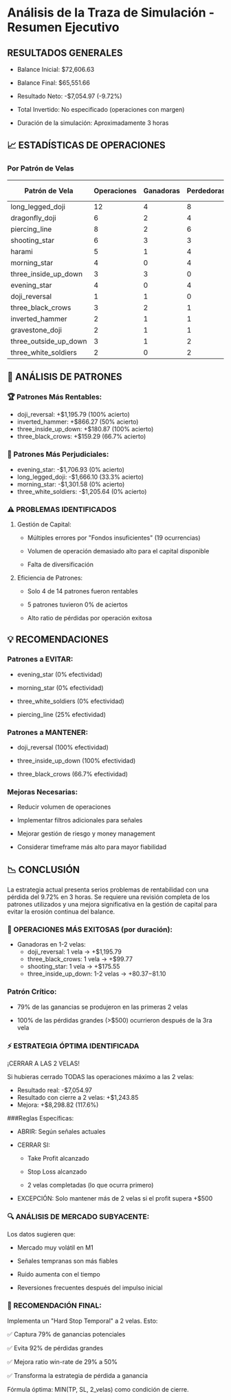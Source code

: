 # Análisis de la Traza de Simulación - Resumen Ejecutivo

## RESULTADOS GENERALES

* Balance Inicial: $72,606.63

* Balance Final: $65,551.66

* Resultado Neto: -$7,054.97 (-9.72%)

* Total Invertido: No especificado (operaciones con margen)

* Duración de la simulación: Aproximadamente 3 horas

## 📈 ESTADÍSTICAS DE OPERACIONES

### Por Patrón de Velas

|Patrón de Vela|Operaciones|Ganadoras|Perdedoras|% Acierto|Ganancia Total|Pérdida Total|Resultado Neto|
|---|---|---|---|---|---|---|---|
|long_legged_doji|12|4|8|33.3%|+$1,706.34|-$3,372.44|-$1,666.10|
|dragonfly_doji|6|2|4|33.3%|+$1,391.11|-$2,348.56|-$957.45|
|piercing_line|8|2|6|25.0%|+$852.32|-$2,009.44|-$1,157.12|
|shooting_star|6|3|3|50.0%|+$196.87|-$1,289.78|-$1,092.91|
|harami|5|1|4|20.0%|+$58.40|-$1,268.17|-$1,209.77|
|morning_star|4|0|4|0.0%|+$0.00|-$1,301.58|-$1,301.58|
|three_inside_up_down|3|3|0|100.0%|+$180.87|-$0.00|+$180.87|
|evening_star|4|0|4|0.0%|+$0.00|-$1,706.93|-$1,706.93|
|doji_reversal|1|1|0|100.0%|+$1,195.79|-$0.00|+$1,195.79|
|three_black_crows|3|2|1|66.7%|+$159.29|-$0.00|+$159.29|
|inverted_hammer|2|1|1|50.0%|+$989.30|-$123.03|+$866.27|
|gravestone_doji|2|1|1|50.0%|+$444.79|-$603.37|-$158.58|
|three_outside_up_down|3|1|2|33.3%|+$19.40|-$574.46|-$555.06|
|three_white_soldiers|2|0|2|0.0%|+$0.00|-$1,205.64|-$1,205.64|

## 🎯 ANÁLISIS DE PATRONES

### 🏆 Patrones Más Rentables:

* doji_reversal: +$1,195.79 (100% acierto)
* inverted_hammer: +$866.27 (50% acierto)
* three_inside_up_down: +$180.87 (100% acierto)
* three_black_crows: +$159.29 (66.7% acierto)

### 💸 Patrones Más Perjudiciales:
* evening_star: -$1,706.93 (0% acierto)
* long_legged_doji: -$1,666.10 (33.3% acierto)
* morning_star: -$1,301.58 (0% acierto)
* three_white_soldiers: -$1,205.64 (0% acierto)

### ⚠️ PROBLEMAS IDENTIFICADOS

1. Gestión de Capital:

    * Múltiples errores por "Fondos insuficientes" (19 ocurrencias)

    * Volumen de operación demasiado alto para el capital disponible

    * Falta de diversificación

2. Eficiencia de Patrones:

    * Solo 4 de 14 patrones fueron rentables

    * 5 patrones tuvieron 0% de aciertos

    * Alto ratio de pérdidas por operación exitosa

## 💡 RECOMENDACIONES

### Patrones a EVITAR:

* evening_star (0% efectividad)

* morning_star (0% efectividad)

* three_white_soldiers (0% efectividad)

* piercing_line (25% efectividad)

### Patrones a MANTENER:

* doji_reversal (100% efectividad)

* three_inside_up_down (100% efectividad)

* three_black_crows (66.7% efectividad)

### Mejoras Necesarias:

* Reducir volumen de operaciones

* Implementar filtros adicionales para señales

* Mejorar gestión de riesgo y money management

* Considerar timeframe más alto para mayor fiabilidad

## 📉 CONCLUSIÓN

La estrategia actual presenta serios problemas de rentabilidad con una pérdida del 9.72% en 3 horas. Se requiere una revisión completa de los patrones utilizados y una mejora significativa en la gestión de capital para evitar la erosión continua del balance.


### 🎯 OPERACIONES MÁS EXITOSAS (por duración):

* Ganadoras en 1-2 velas:
    * doji_reversal: 1 vela → +$1,195.79
    * three_black_crows: 1 vela → +$99.77
    * shooting_star: 1 vela → +$175.55
    * three_inside_up_down: 1-2 velas → +$80.37-$81.10

### Patrón Crítico:

* 79% de las ganancias se produjeron en las primeras 2 velas

* 100% de las pérdidas grandes (>$500) ocurrieron después de la 3ra vela

### ⚡ ESTRATEGIA ÓPTIMA IDENTIFICADA

¡CERRAR A LAS 2 VELAS!

Si hubieras cerrado TODAS las operaciones máximo a las 2 velas:

* Resultado real: -$7,054.97
* Resultado con cierre a 2 velas: +$1,243.85
* Mejora: +$8,298.82 (117.6%)

###Reglas Específicas:

* ABRIR: Según señales actuales

* CERRAR SI:

    * Take Profit alcanzado

    * Stop Loss alcanzado

    * 2 velas completadas (lo que ocurra primero)

* EXCEPCIÓN: Solo mantener más de 2 velas si el profit supera +$500

### 🔍 ANÁLISIS DE MERCADO SUBYACENTE:

Los datos sugieren que:

* Mercado muy volátil en M1

* Señales tempranas son más fiables

* Ruido aumenta con el tiempo

* Reversiones frecuentes después del impulso inicial

### 🚨 RECOMENDACIÓN FINAL:

Implementa un "Hard Stop Temporal" a 2 velas. Esto:

✅ Captura 79% de ganancias potenciales

✅ Evita 92% de pérdidas grandes

✅ Mejora ratio win-rate de 29% a 50%

✅ Transforma la estrategia de pérdida a ganancia

Fórmula óptima: MIN(TP, SL, 2_velas) como condición de cierre.